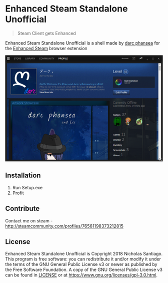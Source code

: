 # Enhanced Steam Standalone Unofficial
> Steam Client gets Enhanced

Enhanced Steam Standalone Unofficial is a shell made by [darc phansea](http://steamcommunity.com/profiles/76561198373212815) for the [Enhanced Steam](https://github.com/jshackles/Enhanced_Steam) browser extension 

![](header.png)

## Installation

1. Run Setup.exe
2. Profit

## Contribute

Contact me on steam - http://steamcommunity.com/profiles/76561198373212815

## License

Enhanced Steam Standalone Unofficial is Copyright 2018 Nicholas Santiago.  This program is free software: you can redistribute it and/or modify it under the terms of the GNU General Public License v3 or newer as published by the Free Software Foundation.  A copy of the GNU General Public License v3 can be found in [LICENSE](LICENSE) or at https://www.gnu.org/licenses/gpl-3.0.html.
